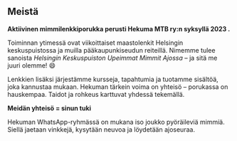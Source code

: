 ## Meistä

**Aktiivinen mimmilenkkiporukka perusti Hekuma MTB ry:n syksyllä 2023 .**

Toiminnan ytimessä ovat viikoittaiset maastolenkit Helsingin keskuspuistossa ja muilla pääkaupunkiseudun reiteillä.
Nimemme tulee sanoista *Helsingin Keskuspuiston Upeimmat Mimmit Ajossa* – ja sitä me juuri olemme! 😄

Lenkkien lisäksi järjestämme kursseja, tapahtumia ja tuotamme sisältöä, joka kannustaa mukaan. Hekuman tärkein voima on yhteisö – porukassa on hauskempaa. Taidot ja rohkeus karttuvat yhdessä tekemällä.

**Meidän yhteisö = sinun tuki**

Hekuman WhatsApp-ryhmässä on mukana iso joukko pyöräileviä mimmiä. Siellä jaetaan vinkkejä, kysytään neuvoa ja löydetään ajoseuraa.